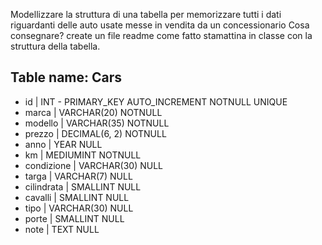 Modellizzare la struttura di una tabella per memorizzare tutti i dati riguardanti delle auto usate messe in vendita da un concessionario
Cosa consegnare?
create un file readme come fatto stamattina in classe con la struttura della tabella.

## Table name: Cars

- id | INT - PRIMARY_KEY AUTO_INCREMENT NOTNULL UNIQUE
- marca | VARCHAR(20) NOTNULL
- modello | VARCHAR(35) NOTNULL
- prezzo | DECIMAL(6, 2) NOTNULL
- anno | YEAR NULL
- km | MEDIUMINT NOTNULL
- condizione | VARCHAR(30) NULL
- targa | VARCHAR(7) NULL
- cilindrata | SMALLINT NULL
- cavalli | SMALLINT NULL
- tipo | VARCHAR(30) NULL
- porte | SMALLINT NULL
- note | TEXT NULL